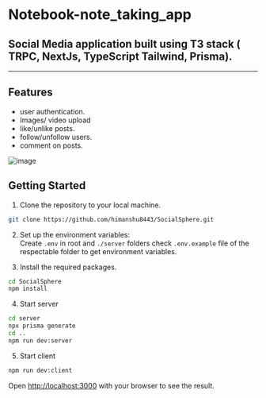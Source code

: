 # Notebook-note_taking_app
## Social Media application built using T3 stack ( TRPC, NextJs, TypeScript Tailwind, Prisma).
---
## Features 
- user authentication.
- Images/ video upload
- like/unlike posts.
- follow/unfollow users.
- comment on posts.

![image](https://github.com/himanshu8443/SocialSphere/assets/99420590/18763c2b-c8a0-44f3-a7df-657f9485b1b0)


## Getting Started
1. Clone the repository to your local machine.
```bash
git clone https://github.com/himanshu8443/SocialSphere.git
```
2. Set up the environment variables: <br>
Create `.env` in root and `./server` folders check `.env.example` file of the respectable folder to get environment variables.

3. Install the required packages.
```bash
cd SocialSphere
npm install
```
4. Start server
```bash
cd server
npx prisma generate
cd ..
npm run dev:server
```
5. Start client
```bash
npm run dev:client
```



Open [http://localhost:3000](http://localhost:3000) with your browser to see the result.
